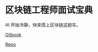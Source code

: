 # 区块链工程师面试宝典

AI 开始冷静，快来搭上区块链这趟车。

[Gitbook](https://www.gitbook.com/read/book/chrislinn/blockchain-cheatsheet)

[Repo](https://github.com/ChrisLinn/blockchain-cheatsheet)